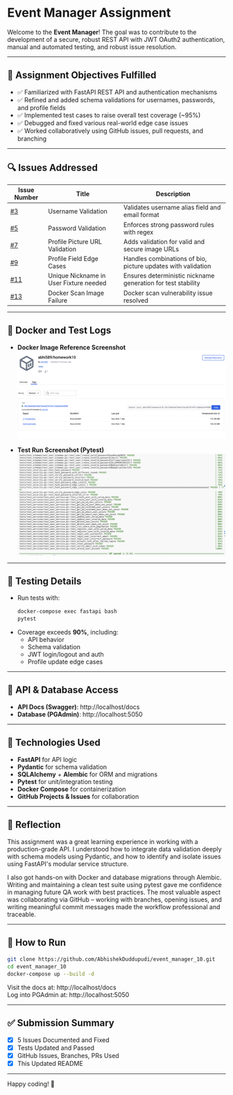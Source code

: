 # Event Manager Assignment

Welcome to the **Event Manager**!  The goal was to contribute to the development of a secure, robust REST API with JWT OAuth2 authentication, manual and automated testing, and robust issue resolution.

---

## 🔧 Assignment Objectives Fulfilled

- ✅ Familiarized with FastAPI REST API and authentication mechanisms
- ✅ Refined and added schema validations for usernames, passwords, and profile fields
- ✅ Implemented test cases to raise overall test coverage (~95%)
- ✅ Debugged and fixed various real-world edge case issues
- ✅ Worked collaboratively using GitHub issues, pull requests, and branching

---

## 🔍 Issues Addressed

| Issue Number | Title                                               | Description                                                                 |
|--------------|-----------------------------------------------------|-----------------------------------------------------------------------------|
| [#3](https://github.com/AbhishekDuddupudi/event_manager_10/issues/3)  | Username Validation                              | Validates username alias field and email format                           |
| [#5](https://github.com/AbhishekDuddupudi/event_manager_10/issues/5)  | Password Validation                              | Enforces strong password rules with regex                                 |
| [#7](https://github.com/AbhishekDuddupudi/event_manager_10/issues/7)  | Profile Picture URL Validation                   | Adds validation for valid and secure image URLs                           |
| [#9](https://github.com/AbhishekDuddupudi/event_manager_10/issues/9)  | Profile Field Edge Cases                         | Handles combinations of bio, picture updates with validation              |
| [#11](https://github.com/AbhishekDuddupudi/event_manager_10/issues/11)| Unique Nickname in User Fixture needed           | Ensures deterministic nickname generation for test stability              |
| [#13](https://github.com/AbhishekDuddupudi/event_manager_10/issues/13)| Docker Scan Image Failure                        | Docker scan vulnerability issue resolved                                  |

---

## 🐳 Docker and Test Logs

- **Docker Image Reference Screenshot**  
![Docker Image](assets/docker_image.png)

- **Test Run Screenshot (Pytest)**  
![Test Log](assets/tests_log.png)

---

## 🧪 Testing Details

- Run tests with:
  ```bash
  docker-compose exec fastapi bash
  pytest
  ```
- Coverage exceeds **90%**, including:
  - API behavior
  - Schema validation
  - JWT login/logout and auth
  - Profile update edge cases

---

## 🔄 API & Database Access

- **API Docs (Swagger)**: http://localhost/docs  
- **Database (PGAdmin)**: http://localhost:5050  

---

## 📖 Technologies Used

- **FastAPI** for API logic
- **Pydantic** for schema validation
- **SQLAlchemy** + **Alembic** for ORM and migrations
- **Pytest** for unit/integration testing
- **Docker Compose** for containerization
- **GitHub Projects & Issues** for collaboration

---

## 🧠 Reflection

This assignment was a great learning experience in working with a production-grade API. I understood how to integrate data validation deeply with schema models using Pydantic, and how to identify and isolate issues using FastAPI's modular service structure.

I also got hands-on with Docker and database migrations through Alembic. Writing and maintaining a clean test suite using pytest gave me confidence in managing future QA work with best practices. The most valuable aspect was collaborating via GitHub – working with branches, opening issues, and writing meaningful commit messages made the workflow professional and traceable.

---

## 🚀 How to Run

```bash
git clone https://github.com/AbhishekDuddupudi/event_manager_10.git
cd event_manager_10
docker-compose up --build -d
```

Visit the docs at: http://localhost/docs  
Log into PGAdmin at: http://localhost:5050

---

## ✅ Submission Summary

- [x] 5 Issues Documented and Fixed
- [x] Tests Updated and Passed
- [x] GitHub Issues, Branches, PRs Used
- [x] This Updated README

---

Happy coding! 🎉
